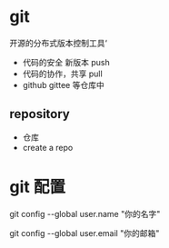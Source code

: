 # git

开源的分布式版本控制工具‘
 - 代码的安全 新版本 push
 - 代码的协作，共享 pull 
 - github gittee 等仓库中

## repository 
 - 仓库 
 - create a repo 

# git 配置
 git config --global user.name "你的名字"
 
 git config --global user.email "你的邮箱" 